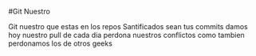 #Git Nuestro

Git nuestro que estas en los repos
Santificados sean tus commits
damos hoy nuestro pull de cada dia
perdona nuestros conflictos 
como tambien perdonamos los de otros geeks